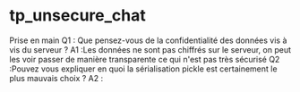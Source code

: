 # tp_unsecure_chat

Prise en main
    Q1 : Que pensez-vous de la confidentialité des données vis à vis du serveur ?
    A1 :Les données ne sont pas chiffrés sur le serveur, on peut les voir passer de manière transparente ce qui n'est pas très sécurisé
    Q2 :Pouvez vous expliquer en quoi la sérialisation pickle est certainement le plus mauvais choix ?
    A2 :
